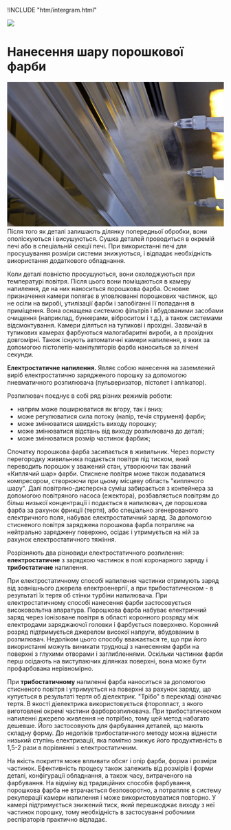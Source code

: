 !INCLUDE "htm/intergram.html"

![](https://chart.googleapis.com/chart?chs=180x180&amp;cht=qr&amp;chl=https://pp.vokov.tk/%D0%9D%D0%B0%D0%BD%D0%B5%D1%81%D0%B5%D0%BD%D0%BD%D1%8F_%D1%88%D0%B0%D1%80%D1%83_%D0%BF%D0%BE%D1%80%D0%BE%D1%88%D0%BA%D0%BE%D0%B2%D0%BE%D1%97_%D1%84%D0%B0%D1%80%D0%B1%D0%B8.html)

# **Нанесення шару порошкової фарби**
![caption](/img/porpokraska.jpg) Після того як деталі залишають ділянку попередньої обробки, вони ополіскуються і висушуються. Сушка деталей проводиться в окремій печі або в спеціальній секції печі. При використанні печі для просушування розміри системи знижуються, і відпадає необхідність використання додаткового обладнання.

Коли деталі повністю просушуються, вони охолоджуються при температурі повітря. Після цього вони поміщаються в камеру напилення, де на них наноситься порошкова фарба. Основне призначення камери полягає в уловлюванні порошкових частинок, що не осіли на виробі, утилізації фарби і запобіганні її попадання в приміщення. Вона оснащена системою фільтрів і вбудованими засобами очищення (наприклад, бункерами, віброситом і т.д.), а також системами відсмоктування. Камери діляться на тупикові і прохідні. Зазвичай в тупикових камерах фарбуються малогабаритні вироби, а в прохідних довгомірні. Також існують автоматичні камери напилення, в яких за допомогою пістолетів-маніпуляторів фарба наноситься за лічені секунди.

**Електростатичне напилення.**
Являє собою нанесення на заземлений виріб електростатично зарядженого порошку за допомогою пневматичного розпилювача (пульверизатор, пістолет і аплікатор).

Розпилювач поєднує в собі ряд різних режимів роботи:

* напрям може поширюватися як вгору, так і вниз;
* може регулюватися сила потоку (напір, течія струменя) фарби;
* може змінюватися швидкість виходу порошку;
* може змінюватися відстань від виходу розпилювача до деталі;
* може змінюватися розмір частинок фарбиж;

Спочатку порошкова фарба засипається в живильник. Через пористу перегородку живильника подається повітря під тиском, який переводить порошок у зважений стан, утворюючи так званий «Киплячий шар» фарби. Стиснене повітря може також подаватися компресором, створюючи при цьому місцеву область "киплячого шару". Далі повітряно-дисперсна суміш забирається з контейнера за допомогою повітряного насоса (ежектора), розбавляється повітрям до більш низької концентрації і подається в напилювач, де порошкова фарба за рахунок фрикції (тертя), або спеціально згенерованого електричного поля, набуває електростатичний заряд. За допомогою стисненого повітря заряджена порошкова фарба потрапляє на нейтрально заряджену поверхню, осідає і утримується на ній за рахунок електростатичного тяжіння.

Розрізняють два різновиди електростатичного розпилення: **електростатичне** з зарядкою частинок в полі коронарного заряду і **трибостатичне** напилення. 

При електростатичному способі напилення частинки отримують заряд від зовнішнього джерела електроенергії, а при трибостатическом - в результаті їх тертя об стінки турбіни напилювача.
При електростатичному способі нанесення фарби застосовується високовольтна апаратура. Порошкова фарба набуває електричний заряд через іонізоване повітря в області коронного розряду між електродами заряджаючої головки і фарбується поверхнею. Коронний розряд підтримується джерелом високої напруги, вбудованим в розпилювач. Недоліком цього способу вважається те, що при його використанні можуть виникати труднощі з нанесенням фарби на поверхні з глухими отворами і заглибленнями. Оскільки частинки фарби перш осідають на виступаючих ділянках поверхні, вона може бути профарбована нерівномірно.

При **трибостатичному** напиленні фарба наноситься за допомогою стисненого повітря і утримується на поверхні за рахунок заряду, що купується в результаті тертя об діелектрик. "Трібо" в перекладі означає тертя. В якості діелектрика використовується фторопласт, з якого виготовлені окремі частини фарборозпилювача. При трибостатическом напиленні джерело живлення не потрібно, тому цей метод набагато дешевше. Його застосовують для фарбування деталей, що мають складну форму. До недоліків трибостатичного методу можна віднести низький ступінь електризації, яка помітно знижує його продуктивність в 1,5-2 рази в порівнянні з електростатичним.

На якість покриття може впливати обсяг і опір фарби, форма і розміри частинок. Ефективність процесу також залежить від розмірів і форми деталі, конфігурації обладнання, а також часу, витраченого на фарбування.
На відміну від традиційних способів фарбування, порошкова фарба не втрачається безповоротно, а потрапляє в систему рекуперації камери напилення і може використовуватися повторно. У камері підтримується знижений тиск, який перешкоджає виходу з неї частинок порошку, тому необхідність в застосуванні робочими респіраторів практично відпадає.
